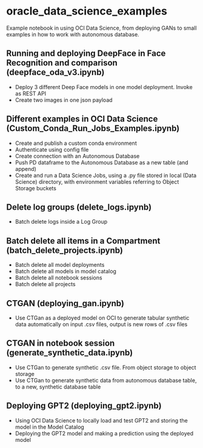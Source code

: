# **oracle_data_science_examples**
Example notebook in using OCI Data Science, from deploying GANs to small examples in how to work with autonomous database.

## Running and deploying DeepFace in Face Recognition and comparison (deepface_oda_v3.ipynb)
- Deploy 3 different Deep Face models in one model deployment. Invoke as REST API
- Create two images in one json payload

## Different examples in OCI Data Science (Custom_Conda_Run_Jobs_Examples.ipynb)
- Create and publish a custom conda environment
- Authenticate using config file
- Create connection with an Autonomous Database
- Push PD dataframe to the Autonomous Database as a new table (and append)
- Create and run a Data Science Jobs, using a .py file stored in local (Data Science) directory, with environment variables referring to Object Storage buckets

## Delete log groups (delete_logs.ipynb)
- Batch delete logs inside a Log Group

 ## Batch delete all items in a Compartment (batch_delete_projects.ipynb)
- Batch delete all model deployments
- Batch delete all models in model catalog
- Batch delete all notebook sessions
- Batch delete all projects

## CTGAN (deploying_gan.ipynb)
- Use CTGan as a deployed model on OCI to generate tabular synthetic data automatically on input .csv files, output is new rows of .csv files

## CTGAN in notebook session (generate_synthetic_data.ipynb)
- Use CTGan to generate synthetic .csv file. From object storage to object storage
- Use CTGan to generate synthetic data from autonomous database table, to a new, synthetic database table

## Deploying GPT2 (deploying_gpt2.ipynb)
- Using OCI Data Science to locally load and test GPT2 and storing the model in the Model Catalog
- Deploying the GPT2 model and making a prediction using the deployed model
